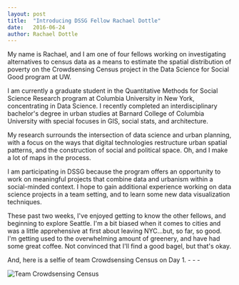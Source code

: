 ```yaml
---
layout: post
title:  "Introducing DSSG Fellow Rachael Dottle"
date:   2016-06-24
author: Rachael Dottle 
---
```



<p/>My name is Rachael, and I am one of four fellows working on investigating alternatives to census data as a means to estimate the spatial distribution of poverty on the Crowdsensing Census project in the Data Science for Social Good program at UW.

<p/>I am currently a graduate student in the Quantitative Methods for Social Science Research program at Columbia University in New York, concentrating in Data Science. I recently completed an interdisciplinary bachelor's degree in urban studies at Barnard College of Columbia University with special focuses in GIS, social stats, and architecture.

<p/>My research surrounds the intersection of data science and urban planning, with a focus on the ways that digital technologies restructure urban spatial patterns, and the construction of social and political space. Oh, and I make a lot of maps in the process.

<p/>I am participating in DSSG because the program offers an opportunity to work on meaningful projects that combine data and urbanism within a social-minded context. I hope to gain additional experience working on data science projects in a team setting, and to learn some new data visualization techniques.

<p/>These past two weeks, I've enjoyed getting to know the other fellows, and beginning to explore Seattle. I'm a bit biased when it comes to cities and was a little apprehensive at first about leaving NYC...but, so far, so good. I'm getting used to the overwhelming amount of greenery, and have had some great coffee. Not convinced that I'll find a good bagel, but that's okay.


<p/>And, here is a selfie of team Crowdsensing Census on Day 1.
- - -

![Team Crowdsensing Census](https://scontent.xx.fbcdn.net/v/t1.0-9/13417434_1749780315259340_737381059766104115_n.jpg?oh=5d3124164acc791c7db4d587c6191a06&oe=580DBA37)
